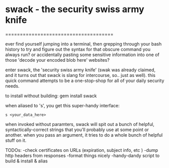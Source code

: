 # swack - the security swiss army knife
=====================================

ever find yourself jumping into a terminal, then grepping through your bash
history to try and figure out the syntax for that obscure command you always
run? or accidentally pasting some sensitive information into one of those
'decode your encoded blob here' websites?

enter swack, the 'security swiss army knife' (swak was already claimed, and
it turns out that swack is slang for intercourse, so.. just as well). this quick
command attempts to be a one-stop-shop for all of your daily security needs.

to install without building:
    gem install swack

when aliased to 's', you get this super-handy interface:

    s <your_data_here>

when invoked without paramters, swack will spit out a bunch of helpful, 
syntactically-correct strings that you'll probably use at some point or another.
when you pass an argument, it tries to do a whole bunch of helpful stuff on it.

TODOs:
-check certificates on URLs (expiration, subject info, etc )
-dump http headers from responses
-format things nicely
-handy-dandy script to build & install & alias